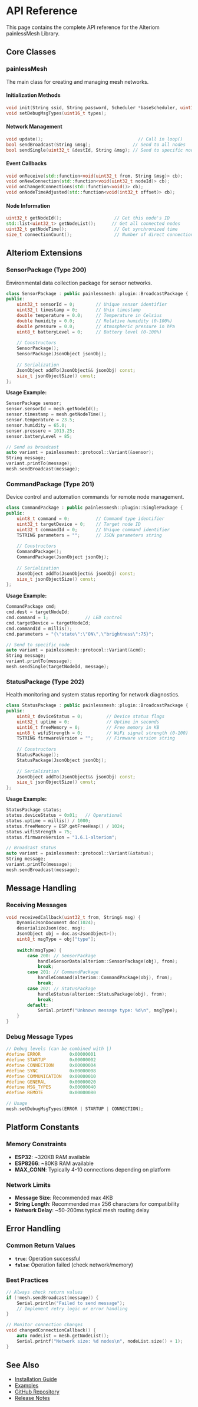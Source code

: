 # API Reference

This page contains the complete API reference for the Alteriom painlessMesh Library.

## Core Classes

### painlessMesh

The main class for creating and managing mesh networks.

#### Initialization Methods

```cpp
void init(String ssid, String password, Scheduler *baseScheduler, uint16_t port = 5555);
void setDebugMsgTypes(uint16_t types);
```

#### Network Management

```cpp
void update();                                    // Call in loop()
bool sendBroadcast(String &msg);                // Send to all nodes
bool sendSingle(uint32_t &destId, String &msg); // Send to specific node
```

#### Event Callbacks

```cpp
void onReceive(std::function<void(uint32_t from, String &msg)> cb);
void onNewConnection(std::function<void(uint32_t nodeId)> cb);
void onChangedConnections(std::function<void()> cb);
void onNodeTimeAdjusted(std::function<void(int32_t offset)> cb);
```

#### Node Information

```cpp
uint32_t getNodeId();                    // Get this node's ID
std::list<uint32_t> getNodeList();      // Get all connected nodes
uint32_t getNodeTime();                  // Get synchronized time
size_t connectionCount();                // Number of direct connections
```

## Alteriom Extensions

### SensorPackage (Type 200)

Environmental data collection package for sensor networks.

```cpp
class SensorPackage : public painlessmesh::plugin::BroadcastPackage {
public:
    uint32_t sensorId = 0;        // Unique sensor identifier
    uint32_t timestamp = 0;       // Unix timestamp
    double temperature = 0.0;     // Temperature in Celsius
    double humidity = 0.0;        // Relative humidity (0-100%)
    double pressure = 0.0;        // Atmospheric pressure in hPa
    uint8_t batteryLevel = 0;     // Battery level (0-100%)
    
    // Constructors
    SensorPackage();
    SensorPackage(JsonObject jsonObj);
    
    // Serialization
    JsonObject addTo(JsonObject&& jsonObj) const;
    size_t jsonObjectSize() const;
};
```

**Usage Example:**
```cpp
SensorPackage sensor;
sensor.sensorId = mesh.getNodeId();
sensor.timestamp = mesh.getNodeTime();
sensor.temperature = 23.5;
sensor.humidity = 65.0;
sensor.pressure = 1013.25;
sensor.batteryLevel = 85;

// Send as broadcast
auto variant = painlessmesh::protocol::Variant(&sensor);
String message;
variant.printTo(message);
mesh.sendBroadcast(message);
```

### CommandPackage (Type 201)

Device control and automation commands for remote node management.

```cpp
class CommandPackage : public painlessmesh::plugin::SinglePackage {
public:
    uint8_t command = 0;          // Command type identifier
    uint32_t targetDevice = 0;    // Target node ID
    uint32_t commandId = 0;       // Unique command identifier
    TSTRING parameters = "";      // JSON parameters string
    
    // Constructors
    CommandPackage();
    CommandPackage(JsonObject jsonObj);
    
    // Serialization
    JsonObject addTo(JsonObject&& jsonObj) const;
    size_t jsonObjectSize() const;
};
```

**Usage Example:**
```cpp
CommandPackage cmd;
cmd.dest = targetNodeId;
cmd.command = 1;              // LED control
cmd.targetDevice = targetNodeId;
cmd.commandId = millis();
cmd.parameters = "{\"state\":\"ON\",\"brightness\":75}";

// Send to specific node
auto variant = painlessmesh::protocol::Variant(&cmd);
String message;
variant.printTo(message);
mesh.sendSingle(targetNodeId, message);
```

### StatusPackage (Type 202)

Health monitoring and system status reporting for network diagnostics.

```cpp
class StatusPackage : public painlessmesh::plugin::BroadcastPackage {
public:
    uint8_t deviceStatus = 0;         // Device status flags
    uint32_t uptime = 0;              // Uptime in seconds
    uint16_t freeMemory = 0;          // Free memory in KB
    uint8_t wifiStrength = 0;         // WiFi signal strength (0-100)
    TSTRING firmwareVersion = "";     // Firmware version string
    
    // Constructors
    StatusPackage();
    StatusPackage(JsonObject jsonObj);
    
    // Serialization
    JsonObject addTo(JsonObject&& jsonObj) const;
    size_t jsonObjectSize() const;
};
```

**Usage Example:**
```cpp
StatusPackage status;
status.deviceStatus = 0x01;   // Operational
status.uptime = millis() / 1000;
status.freeMemory = ESP.getFreeHeap() / 1024;
status.wifiStrength = 75;
status.firmwareVersion = "1.6.1-alteriom";

// Broadcast status
auto variant = painlessmesh::protocol::Variant(&status);
String message;
variant.printTo(message);
mesh.sendBroadcast(message);
```

## Message Handling

### Receiving Messages

```cpp
void receivedCallback(uint32_t from, String& msg) {
    DynamicJsonDocument doc(1024);
    deserializeJson(doc, msg);
    JsonObject obj = doc.as<JsonObject>();
    uint8_t msgType = obj["type"];
    
    switch(msgType) {
        case 200: // SensorPackage
            handleSensorData(alteriom::SensorPackage(obj), from);
            break;
        case 201: // CommandPackage  
            handleCommand(alteriom::CommandPackage(obj), from);
            break;
        case 202: // StatusPackage
            handleStatus(alteriom::StatusPackage(obj), from);
            break;
        default:
            Serial.printf("Unknown message type: %d\n", msgType);
    }
}
```

### Debug Message Types

```cpp
// Debug levels (can be combined with |)
#define ERROR           0x00000001
#define STARTUP         0x00000002  
#define CONNECTION      0x00000004
#define SYNC            0x00000008
#define COMMUNICATION   0x00000010
#define GENERAL         0x00000020
#define MSG_TYPES       0x00000040
#define REMOTE          0x00000080

// Usage
mesh.setDebugMsgTypes(ERROR | STARTUP | CONNECTION);
```

## Platform Constants

### Memory Constraints
- **ESP32**: ~320KB RAM available
- **ESP8266**: ~80KB RAM available
- **MAX_CONN**: Typically 4-10 connections depending on platform

### Network Limits
- **Message Size**: Recommended max 4KB
- **String Length**: Recommended max 256 characters for compatibility
- **Network Delay**: ~50-200ms typical mesh routing delay

## Error Handling

### Common Return Values
- **`true`**: Operation successful
- **`false`**: Operation failed (check network/memory)

### Best Practices
```cpp
// Always check return values
if (!mesh.sendBroadcast(message)) {
    Serial.println("Failed to send message");
    // Implement retry logic or error handling
}

// Monitor connection changes
void changedConnectionCallback() {
    auto nodeList = mesh.getNodeList();
    Serial.printf("Network size: %d nodes\n", nodeList.size() + 1);
}
```

## See Also

- [Installation Guide](Installation)
- [Examples](Examples)
- [GitHub Repository](https://github.com/Alteriom/painlessMesh)
- [Release Notes](https://github.com/Alteriom/painlessMesh/releases)
